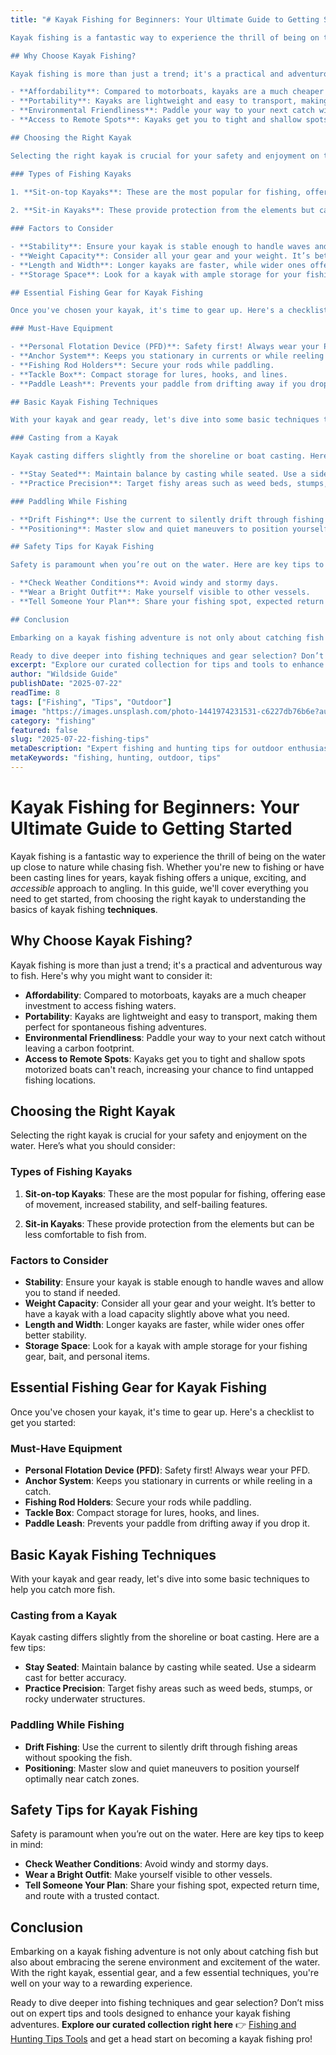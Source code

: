 ```yaml
---
title: "# Kayak Fishing for Beginners: Your Ultimate Guide to Getting Started

Kayak fishing is a fantastic way to experience the thrill of being on the water up close to nature while chasing fish. Whether you're new to fishing or have been casting lines for years, kayak fishing offers a unique, exciting, and *accessible* approach to angling. In this guide, we'll cover everything you need to get started, from choosing the right kayak to understanding the basics of kayak fishing **techniques**.

## Why Choose Kayak Fishing?

Kayak fishing is more than just a trend; it's a practical and adventurous way to fish. Here's why you might want to consider it:

- **Affordability**: Compared to motorboats, kayaks are a much cheaper investment to access fishing waters.
- **Portability**: Kayaks are lightweight and easy to transport, making them perfect for spontaneous fishing adventures.
- **Environmental Friendliness**: Paddle your way to your next catch without leaving a carbon footprint.
- **Access to Remote Spots**: Kayaks get you to tight and shallow spots motorized boats can't reach, increasing your chance to find untapped fishing locations.

## Choosing the Right Kayak

Selecting the right kayak is crucial for your safety and enjoyment on the water. Here’s what you should consider:

### Types of Fishing Kayaks

1. **Sit-on-top Kayaks**: These are the most popular for fishing, offering ease of movement, increased stability, and self-bailing features.
   
2. **Sit-in Kayaks**: These provide protection from the elements but can be less comfortable to fish from.

### Factors to Consider

- **Stability**: Ensure your kayak is stable enough to handle waves and allow you to stand if needed.
- **Weight Capacity**: Consider all your gear and your weight. It’s better to have a kayak with a load capacity slightly above what you need.
- **Length and Width**: Longer kayaks are faster, while wider ones offer better stability.
- **Storage Space**: Look for a kayak with ample storage for your fishing gear, bait, and personal items.

## Essential Fishing Gear for Kayak Fishing

Once you've chosen your kayak, it's time to gear up. Here's a checklist to get you started:

### Must-Have Equipment

- **Personal Flotation Device (PFD)**: Safety first! Always wear your PFD.
- **Anchor System**: Keeps you stationary in currents or while reeling in a catch.
- **Fishing Rod Holders**: Secure your rods while paddling.
- **Tackle Box**: Compact storage for lures, hooks, and lines.
- **Paddle Leash**: Prevents your paddle from drifting away if you drop it.

## Basic Kayak Fishing Techniques

With your kayak and gear ready, let's dive into some basic techniques to help you catch more fish.

### Casting from a Kayak

Kayak casting differs slightly from the shoreline or boat casting. Here are a few tips:

- **Stay Seated**: Maintain balance by casting while seated. Use a sidearm cast for better accuracy.
- **Practice Precision**: Target fishy areas such as weed beds, stumps, or rocky underwater structures.

### Paddling While Fishing

- **Drift Fishing**: Use the current to silently drift through fishing areas without spooking the fish.
- **Positioning**: Master slow and quiet maneuvers to position yourself optimally near catch zones.

## Safety Tips for Kayak Fishing

Safety is paramount when you’re out on the water. Here are key tips to keep in mind:

- **Check Weather Conditions**: Avoid windy and stormy days.
- **Wear a Bright Outfit**: Make yourself visible to other vessels.
- **Tell Someone Your Plan**: Share your fishing spot, expected return time, and route with a trusted contact.

## Conclusion

Embarking on a kayak fishing adventure is not only about catching fish but also about embracing the serene environment and excitement of the water. With the right kayak, essential gear, and a few essential techniques, you're well on your way to a rewarding experience.

Ready to dive deeper into fishing techniques and gear selection? Don’t miss out on expert tips and tools designed to enhance your kayak fishing adventures. **Explore our curated collection right here** 👉 [Fishing and Hunting Tips Tools](https://www.fishingandhuntingtips.com/tools) and get a head start on becoming a kayak fishing pro!"
excerpt: "Explore our curated collection for tips and tools to enhance your kayak fishing adventures."
author: "Wildside Guide"
publishDate: "2025-07-22"
readTime: 8
tags: ["Fishing", "Tips", "Outdoor"]
image: "https://images.unsplash.com/photo-1441974231531-c6227db76b6e?auto=format&fit=crop&w=800&q=80"
category: "fishing"
featured: false
slug: "2025-07-22-fishing-tips"
metaDescription: "Expert fishing and hunting tips for outdoor enthusiasts"
metaKeywords: "fishing, hunting, outdoor, tips"
---
```

# Kayak Fishing for Beginners: Your Ultimate Guide to Getting Started

Kayak fishing is a fantastic way to experience the thrill of being on the water up close to nature while chasing fish. Whether you're new to fishing or have been casting lines for years, kayak fishing offers a unique, exciting, and *accessible* approach to angling. In this guide, we'll cover everything you need to get started, from choosing the right kayak to understanding the basics of kayak fishing **techniques**.

## Why Choose Kayak Fishing?

Kayak fishing is more than just a trend; it's a practical and adventurous way to fish. Here's why you might want to consider it:

- **Affordability**: Compared to motorboats, kayaks are a much cheaper investment to access fishing waters.
- **Portability**: Kayaks are lightweight and easy to transport, making them perfect for spontaneous fishing adventures.
- **Environmental Friendliness**: Paddle your way to your next catch without leaving a carbon footprint.
- **Access to Remote Spots**: Kayaks get you to tight and shallow spots motorized boats can't reach, increasing your chance to find untapped fishing locations.

## Choosing the Right Kayak

Selecting the right kayak is crucial for your safety and enjoyment on the water. Here’s what you should consider:

### Types of Fishing Kayaks

1. **Sit-on-top Kayaks**: These are the most popular for fishing, offering ease of movement, increased stability, and self-bailing features.
   
2. **Sit-in Kayaks**: These provide protection from the elements but can be less comfortable to fish from.

### Factors to Consider

- **Stability**: Ensure your kayak is stable enough to handle waves and allow you to stand if needed.
- **Weight Capacity**: Consider all your gear and your weight. It’s better to have a kayak with a load capacity slightly above what you need.
- **Length and Width**: Longer kayaks are faster, while wider ones offer better stability.
- **Storage Space**: Look for a kayak with ample storage for your fishing gear, bait, and personal items.

## Essential Fishing Gear for Kayak Fishing

Once you've chosen your kayak, it's time to gear up. Here's a checklist to get you started:

### Must-Have Equipment

- **Personal Flotation Device (PFD)**: Safety first! Always wear your PFD.
- **Anchor System**: Keeps you stationary in currents or while reeling in a catch.
- **Fishing Rod Holders**: Secure your rods while paddling.
- **Tackle Box**: Compact storage for lures, hooks, and lines.
- **Paddle Leash**: Prevents your paddle from drifting away if you drop it.

## Basic Kayak Fishing Techniques

With your kayak and gear ready, let's dive into some basic techniques to help you catch more fish.

### Casting from a Kayak

Kayak casting differs slightly from the shoreline or boat casting. Here are a few tips:

- **Stay Seated**: Maintain balance by casting while seated. Use a sidearm cast for better accuracy.
- **Practice Precision**: Target fishy areas such as weed beds, stumps, or rocky underwater structures.

### Paddling While Fishing

- **Drift Fishing**: Use the current to silently drift through fishing areas without spooking the fish.
- **Positioning**: Master slow and quiet maneuvers to position yourself optimally near catch zones.

## Safety Tips for Kayak Fishing

Safety is paramount when you’re out on the water. Here are key tips to keep in mind:

- **Check Weather Conditions**: Avoid windy and stormy days.
- **Wear a Bright Outfit**: Make yourself visible to other vessels.
- **Tell Someone Your Plan**: Share your fishing spot, expected return time, and route with a trusted contact.

## Conclusion

Embarking on a kayak fishing adventure is not only about catching fish but also about embracing the serene environment and excitement of the water. With the right kayak, essential gear, and a few essential techniques, you're well on your way to a rewarding experience.

Ready to dive deeper into fishing techniques and gear selection? Don’t miss out on expert tips and tools designed to enhance your kayak fishing adventures. **Explore our curated collection right here** 👉 [Fishing and Hunting Tips Tools](https://www.fishingandhuntingtips.com/tools) and get a head start on becoming a kayak fishing pro!